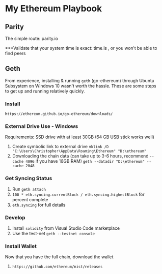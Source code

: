 # My Ethereum Playbook

## Parity

The simple route: parity.io 

***Validate that your system time is exact: time.is , or you won't be able to find peers

## Geth

From experience, installing & running `geth` (go-ethereum) through Ubuntu Subsystem on Windows 10 wasn't worth the hassle. These are some steps to get up and running relatively quickly.

### Install
`https://ethereum.github.io/go-ethereum/downloads/`

### External Drive Use - Windows
Requirements: SSD drive with at least 30GB (64 GB USB stick works well)
1. Create symbolic link to external drive `mklink /D "C:\Users\Christopher\AppData\Roaming\Ethereum" "D:\ethereum" `
2.  Downloading the chain data (can take up to 3-6 hours, recommend `--cache 4096` if you have 16GB RAM) `geth --datadir "D:\ethereum" --cache 2048` 

### Get Syncing Status
1. Run `geth attach`
3. `100 * eth.syncing.currentBlock / eth.syncing.highestBlock` for percent complete
2. `eth.syncing` for full details

### Develop

1. Install `solidity` from Visual Studio Code marketplace
2. Use the test-net `geth --testnet console`

### Install Wallet
Now that you have the full chain, download the wallet
1. `https://github.com/ethereum/mist/releases`

